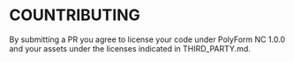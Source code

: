 # COUNTRIBUTING

By submitting a PR you agree to license your code under PolyForm NC 1.0.0 and your assets under the licenses indicated in THIRD_PARTY.md.

